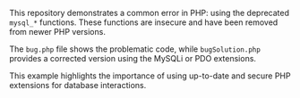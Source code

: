 This repository demonstrates a common error in PHP: using the deprecated `mysql_*` functions.  These functions are insecure and have been removed from newer PHP versions.

The `bug.php` file shows the problematic code, while `bugSolution.php` provides a corrected version using the MySQLi or PDO extensions.

This example highlights the importance of using up-to-date and secure PHP extensions for database interactions.